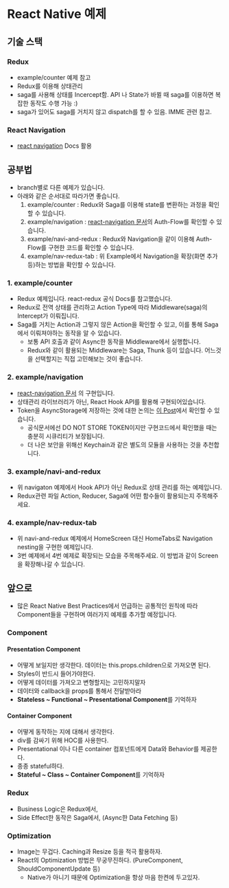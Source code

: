 # React Native 예제

## 기술 스택

### Redux

- example/counter 예제 참고
- Redux를 이용해 상태관리
- saga를 사용해 상태를 Incercept함. API 나 State가 바뀔 때 saga를 이용하면 복잡한 동작도 수행 가능 :)
- saga가 있어도 saga를 거치지 않고 dispatch를 할 수 있음. IMME 관련 참고.

### React Navigation

- [react navigation](https://reactnavigation.org/) Docs 활용

## 공부법

- branch별로 다른 예제가 있습니다.
- 아래와 같은 순서대로 따라가면 좋습니다.
  1. example/counter : Redux와 Saga를 이용해 state를 변환하는 과정을 확인할 수 있습니다.
  2. example/navigation : [react-navigation 문서](https://reactnavigation.org/docs/auth-flow)의 Auth-Flow를 확인할 수 있습니다.
  3. example/navi-and-redux : Redux와 Navigation을 같이 이용해 Auth-Flow를 구현한 코드를 확인할 수 있습니다.
  4. example/nav-redux-tab : 위 Example에서 Navigation을 확장(화면 추가 등)하는 방법을 확인할 수 있습니다.

### 1. example/counter

- Redux 예제입니다. react-redux 공식 Docs를 참고했습니다.
- Redux로 전역 상태를 관리하고 Action Type에 따라 Middleware(saga)의 Intercept가 이뤄집니다.
- Saga를 거치는 Action과 그렇지 않은 Action을 확인할 수 있고, 이를 통해 Saga에서 이뤄져야하는 동작을 알 수 있습니다.
  - 보통 API 호출과 같이 Async한 동작을 Middleware에서 실행합니다.
  - Redux와 같이 활용되는 Middleware는 Saga, Thunk 등이 있습니다. 어느것을 선택할지는 직접 고민해보는 것이 좋습니다.

### 2. example/navigation

- [react-navigation 문서](https://reactnavigation.org/docs/auth-flow) 의 구현입니다.
- 상태관리 라이브러리가 아닌, React Hook API를 활용해 구현되어있습니다.
- Token을 AsyncStorage에 저장하는 것에 대한 논의는 [이 Post](https://stackoverflow.com/questions/50404239/how-to-store-tokens-in-react-native/50405159)에서 확인할 수 있습니다.
  - 공식문서에선 DO NOT STORE TOKEN이지만 구현코드에서 확인했을 때는 충분히 시큐리티가 보장됩니다.
  - 더 나은 보안을 위해선 Keychain과 같은 별도의 모듈을 사용하는 것을 추천합니다.

### 3. example/navi-and-redux

- 위 navigaton 예제에서 Hook API가 아닌 Redux로 상태 관리를 하는 예제입니다.
- Redux관련 파일 Action, Reducer, Saga에 어떤 함수들이 활용되는지 주목해주세요.

### 4. example/nav-redux-tab

- 위 navi-and-redux 예제에서 HomeScreen 대신 HomeTabs로 Navigation nesting을 구현한 예제입니다.
- 3번 예제에서 4번 예제로 확장되는 모습을 주목해주세요. 이 방법과 같이 Screen을 확장해나갈 수 있습니다.

## 앞으로

- 많은 React Native Best Practices에서 언급하는 공통적인 원칙에 따라 Component들을 구현하며 여러가지 예제를 추가할 예정입니다.

### Component

#### Presentation Component

- 어떻게 보일지만 생각한다. 데이터는 this.props.children으로 가져오면 된다.
- Styles이 반드시 들어가야한다.
- 어떻게 데이터를 가져오고 변형할지는 고민하지말자
- 데이터와 callback을 props를 통해서 전달받아라
- **Stateless ~ Functional ~ Presentational Component**를 기억하자

#### Container Component

- 어떻게 동작하는 지에 대해서 생각한다.
- div를 감싸기 위해 HOC를 사용한다.
- Presentational 이나 다른 container 컴포넌트에게 Data와 Behavior를 제공한다.
- 종종 stateful하다.
- **Stateful ~ Class ~ Container Component**를 기억하자

### Redux

- Business Logic은 Redux에서,
- Side Effect한 동작은 Saga에서, (Async한 Data Fetching 등)

### Optimization

- Image는 무겁다. Caching과 Resize 등을 적극 활용하자.
- React의 Optimization 방법은 무궁무진하다. (PureComponent, ShouldComponentUpdate 등)
  - Native가 아니기 때문에 Optimization을 항상 마음 한켠에 두고있자.
